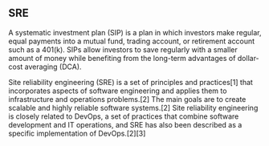 ## SRE
 
A systematic investment plan (SIP) is a plan in which investors make regular, equal payments into a mutual fund, trading account, or retirement account such as a 401(k). SIPs allow investors to save regularly with a smaller amount of money while benefiting from the long-term advantages of dollar-cost averaging (DCA).

Site reliability engineering (SRE) is a set of principles and practices[1] that incorporates aspects of software engineering and applies them to infrastructure and operations problems.[2] The main goals are to create scalable and highly reliable software systems.[2] Site reliability engineering is closely related to DevOps, a set of practices that combine software development and IT operations, and SRE has also been described as a specific implementation of DevOps.[2][3]